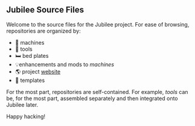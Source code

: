 ## Jubilee Source Files

Welcome to the source files for the Jubilee project. For ease of browsing, repositories are organized by:
* 📡 machines
* 🔧 tools 
* 🛏️ bed plates
* 💡enhancements and mods to *machines*
* 🌎 project [website](https://jubilee3d.github.io/)
* 📒 templates

For the most part, repositories are self-contained. For example, *tools* can be, for the most part, assembled separately and then integrated onto Jubilee later.

Happy hacking!

